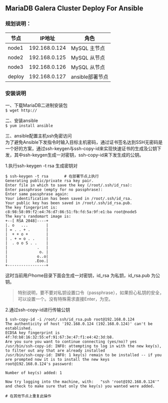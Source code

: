 ## MariaDB Galera Cluster Deploy For Ansible    

### 规划说明：
| 节点   | IP地址         |角色           |
| ------ | ------------- |---------------|
| node1  | 192.168.0.124 |MySQL 主节点   |
| node2  | 192.168.0.125 |MySQL 从节点   |
| node3  | 192.168.0.126 |MySQL 从节点   |
| deploy | 192.168.0.127 |ansible部署节点|    

### 安装说明
一、下载MariaDB二进制安装包    
`$ wget http://`    

二、安装ansible    
`$ yum install ansible`    

三、ansible配置主机ssh免密访问    
为了避免Ansible下发指令时输入目标主机密码，通过证书签名达到SSH无密码是一个好的方案，通过ssh-keygen与ssh-copy-id来实现快速证书的生成及公钥下发，其中ssh-keygen生成一对密钥，ssh-copy-id来下发生成的公钥。    

1.执行ssh-keygen -t rsa 生成密钥对   
```
$ ssh-keygen -t rsa       # 在部署节点上执行
Generating public/private rsa key pair.
Enter file in which to save the key (/root/.ssh/id_rsa): 
Enter passphrase (empty for no passphrase): 
Enter same passphrase again: 
Your identification has been saved in /root/.ssh/id_rsa.
Your public key has been saved in /root/.ssh/id_rsa.pub.
The key fingerprint is:
c8:98:58:09:f2:e4:76:d7:86:51:fb:fd:5a:9f:e1:ba root@node5
The key's randomart image is:
+--[ RSA 2048]----+
|. o   ...        |
| = . . + .       |
|  + + o +        |
| . + = o . .     |
|  . o o S . .    |
|             .   |
|              o. |
|             o..o|
|            .Eoo.|
+-----------------+
```
这时当前用户home目录下面会生成一对密钥，id_rsa 为私钥，id_rsa.pub 为公钥。    

> 特别说明，要不要对私钥设置口令（passphrase），如果担心私钥的安全，可以设置一个。没有特殊需求直接Enter，为空。

2.通过ssh-copy-id进行传输公钥    
```
$ ssh-copy-id -i /root/.ssh/id_rsa.pub root@192.168.0.124
The authenticity of host '192.168.0.124 (192.168.0.124)' can't be established.
ECDSA key fingerprint is 4f:7d:b8:16:32:55:ef:91:67:3e:47:f1:e4:42:3d:b8.
Are you sure you want to continue connecting (yes/no)? yes
/usr/bin/ssh-copy-id: INFO: attempting to log in with the new key(s), to filter out any that are already installed
/usr/bin/ssh-copy-id: INFO: 1 key(s) remain to be installed -- if you are prompted now it is to install the new keys
root@192.168.0.124's password: 

Number of key(s) added: 1

Now try logging into the machine, with:   "ssh 'root@192.168.0.124'"
and check to make sure that only the key(s) you wanted were added.

# 在其他节点上重复此操作

```

